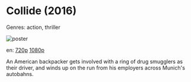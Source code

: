 # Collide (2016)

Genres: action, thriller

![poster](http://image.tmdb.org/t/p/w500/7WqR10HKafhzE9LXEYg0AtM4J6O.jpg)

en:
  [720p](magnet:?xt=urn:btih:453A3F638D009305FB684B66C0482B4B39021856&tr=udp://glotorrents.pw:6969/announce&tr=udp://tracker.opentrackr.org:1337/announce&tr=udp://torrent.gresille.org:80/announce&tr=udp://tracker.openbittorrent.com:80&tr=udp://tracker.coppersurfer.tk:6969&tr=udp://tracker.leechers-paradise.org:6969&tr=udp://p4p.arenabg.ch:1337&tr=udp://tracker.internetwarriors.net:1337)
  [1080p](magnet:?xt=urn:btih:4DF587A45D10A5AAD9C55C059E2F173E357B5912&tr=udp://glotorrents.pw:6969/announce&tr=udp://tracker.opentrackr.org:1337/announce&tr=udp://torrent.gresille.org:80/announce&tr=udp://tracker.openbittorrent.com:80&tr=udp://tracker.coppersurfer.tk:6969&tr=udp://tracker.leechers-paradise.org:6969&tr=udp://p4p.arenabg.ch:1337&tr=udp://tracker.internetwarriors.net:1337)
  


An American backpacker gets involved with a ring of drug smugglers as their driver, and winds up on the run from his employers across Munich's autobahns.